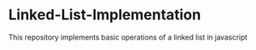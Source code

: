 # Linked-List-Implementation
This repository implements basic operations of a linked list in javascript
